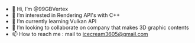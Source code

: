 - 👋 Hi, I’m @99GBVertex
- 👀 I’m interested in Rendering API's with C++
- 🌱 I’m currently learning Vulkan API
- 💞️ I’m looking to collaborate on company that makes 3D graphic contents
- 📫 How to reach me : mail to icecream3605@gmail.com

<!---
99GBVertex/99GBVertex is a ✨ special ✨ repository because its `README.md` (this file) appears on your GitHub profile.
You can click the Preview link to take a look at your changes.
--->
